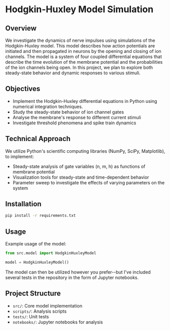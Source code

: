 # Hodgkin-Huxley Model Simulation

## Overview
We investigate the dynamics of nerve impulses using simulations of the Hodgkin-Huxley model. This model describes how action potentials are initiated and then propagated in neurons by the opening and closing of ion channels. The model is a system of four coupled differential equations that describe the time evolution of the membrane potential and the probabilities of the ion channels being open. In this project, we plan to explore both steady-state behavior and dynamic responses to various stimuli.

## Objectives
 * Implement the Hodgkin-Huxley differential equations in Python using numerical integration techniques.
 * Study the steady-state behavior of ion channel gates
 * Analyse the membrane's response to different current stimuli
 * Investigate threshold phenomena and spike train dynamics

## Technical Approach
We utilize Python's scientific computing libraries (NumPy, SciPy, Matplotlib), to implement:
 * Steady-state analysis of gate variables (n, m, h) as functions of membrane potential
 * Visualization tools for steady-state and time-dependent behavior
 * Parameter sweep to investigate the effects of varying parameters on the system

## Installation
```bash
pip install -r requirements.txt
```

## Usage
Example usage of the model:
```python
from src.model import HodgkinHuxleyModel

model = HodgkinHuxleyModel()
```

The model can then be utilized however you prefer--but I've included several tests in the repository in the form of Jupyter notebooks.


## Project Structure
- `src/`: Core model implementation
- `scripts/`: Analysis scripts
- `tests/`: Unit tests
- `notebooks/`: Jupyter notebooks for analysis
